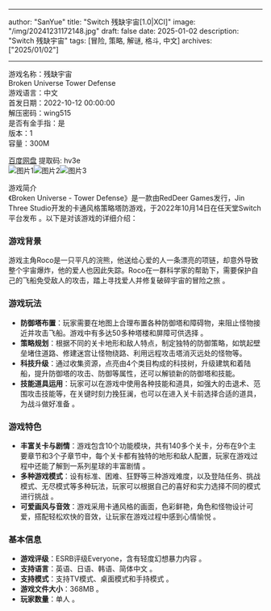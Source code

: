 
---
author: "SanYue"
title: "Switch 残缺宇宙[1.0|XCI]"
image: "/img/20241231172148.jpg"
draft: false
date: 2025-01-02
description: "Switch 残缺宇宙"
tags: [冒险, 策略, 解谜, 格斗, 中文]
archives: ["2025/01/02"]

---

游戏名称：残缺宇宙   
Broken Universe Tower Defense    
游戏语言：中文  
首发日期：2022-10-12 00:00:00  
解压密码：wing515  
是否有金手指：是  
版本：1   
容量：300M

[百度网盘](https://pan.baidu.com/s/1KF84m0IocOji7DVqn9baug) 提取码: hv3e  
![图片1](/img/001d42.jpg)![图片2](/img/4b4ec7.jpg)![图片3](/img/2d107b.jpg)  

游戏简介  
《Broken Universe - Tower Defense》是一款由RedDeer Games发行，Jin Three Studio开发的卡通风格策略塔防游戏，于2022年10月14日在任天堂Switch平台发布 。以下是对该游戏的详细介绍：

### 游戏背景
游戏主角Roco是一只平凡的浣熊，他送给心爱的人一条漂亮的项链，却意外导致整个宇宙爆炸，他的爱人也因此失踪。Roco在一群科学家的帮助下，需要保护自己的飞船免受敌人的攻击，踏上寻找爱人并修复破碎宇宙的冒险之旅 。

### 游戏玩法
- **防御塔布置**：玩家需要在地图上合理布置各种防御塔和障碍物，来阻止怪物接近并攻击飞船。游戏中有多达50多种塔楼和屏障可供选择 。
- **策略规划**：根据不同的关卡地形和敌人特点，制定独特的防御策略，如筑起壁垒堵住道路、修建迷宫让怪物绕路、利用远程攻击塔消灭远处的怪物等。
- **科技升级**：通过收集资源，点亮由4个类目构成的科技树，升级建筑和着陆船，提升防御塔的攻击、防御等属性，还可以解锁新的防御塔和技能。
- **技能道具运用**：玩家可以在游戏中使用各种技能和道具，如强大的击退术、范围攻击技能等，在关键时刻力挽狂澜，也可以在进入关卡前选择合适的道具，为战斗做好准备 。

### 游戏特色
- **丰富关卡与剧情**：游戏包含10个功能模块，共有140多个关卡，分布在9个主要章节和3个子章节中，每个关卡都有独特的地形和敌人配置，玩家在游戏过程中还能了解到一系列星球的丰富剧情 。
- **多种游戏模式**：设有标准、困难、狂野等三种游戏难度，以及登陆任务、挑战模式、无尽模式等多种玩法，玩家可以根据自己的喜好和实力选择不同的模式进行挑战 。
- **可爱画风与音效**：游戏采用卡通风格的画面，色彩鲜艳，角色和怪物设计可爱，搭配轻松欢快的音效，让玩家在游戏过程中感到心情愉悦 。

### 基本信息
- **游戏评级**：ESRB评级Everyone，含有轻度幻想暴力内容 。
- **支持语言**：英语、日语、韩语、简体中文 。
- **支持模式**：支持TV模式、桌面模式和手持模式 。
- **游戏文件大小**：368MB 。
- **玩家数量**：单人 。
